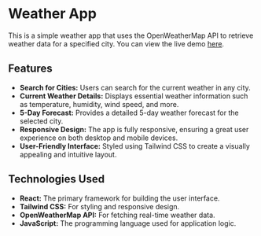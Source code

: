 # Weather App

This is a simple weather app that uses the OpenWeatherMap API to retrieve weather data for a specified city. 
You can view the live demo [here](https://weather-app-ten.vercel.app/).

## Features

- **Search for Cities:** Users can search for the current weather in any city.
- **Current Weather Details:** Displays essential weather information such as temperature, humidity, wind speed, and more.
- **5-Day Forecast:** Provides a detailed 5-day weather forecast for the selected city.
- **Responsive Design:** The app is fully responsive, ensuring a great user experience on both desktop and mobile devices.
- **User-Friendly Interface:** Styled using Tailwind CSS to create a visually appealing and intuitive layout.

## Technologies Used

- **React:** The primary framework for building the user interface.
- **Tailwind CSS:** For styling and responsive design.
- **OpenWeatherMap API:** For fetching real-time weather data.
- **JavaScript:** The programming language used for application logic.



